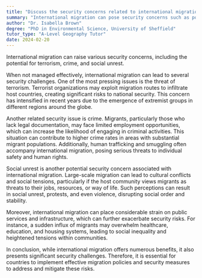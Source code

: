 ```yaml
---
title: "Discuss the security concerns related to international migration"
summary: "International migration can pose security concerns such as potential terrorism, crime, and social unrest."
author: "Dr. Isabella Brown"
degree: "PhD in Environmental Science, University of Sheffield"
tutor_type: "A-Level Geography Tutor"
date: 2024-02-20
---
```


International migration can raise various security concerns, including the potential for terrorism, crime, and social unrest.

When not managed effectively, international migration can lead to several security challenges. One of the most pressing issues is the threat of terrorism. Terrorist organizations may exploit migration routes to infiltrate host countries, creating significant risks to national security. This concern has intensified in recent years due to the emergence of extremist groups in different regions around the globe.

Another related security issue is crime. Migrants, particularly those who lack legal documentation, may face limited employment opportunities, which can increase the likelihood of engaging in criminal activities. This situation can contribute to higher crime rates in areas with substantial migrant populations. Additionally, human trafficking and smuggling often accompany international migration, posing serious threats to individual safety and human rights.

Social unrest is another potential security concern associated with international migration. Large-scale migration can lead to cultural conflicts and social tensions, particularly if the host community views migrants as threats to their jobs, resources, or way of life. Such perceptions can result in social unrest, protests, and even violence, disrupting social order and stability.

Moreover, international migration can place considerable strain on public services and infrastructure, which can further exacerbate security risks. For instance, a sudden influx of migrants may overwhelm healthcare, education, and housing systems, leading to social inequality and heightened tensions within communities.

In conclusion, while international migration offers numerous benefits, it also presents significant security challenges. Therefore, it is essential for countries to implement effective migration policies and security measures to address and mitigate these risks.
    